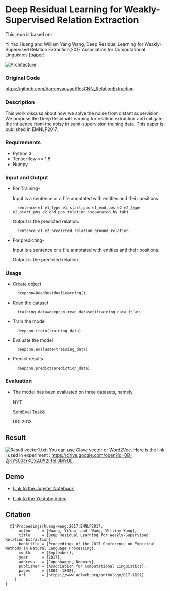 # Deep Residual Learning for Weakly-Supervised Relation Extraction

This repo is based on-

Yi Yao Huang and William Yang Wang, Deep Residual Learning for Weakly-Supervised Relation Extraction,2017 Association for Computational Linguistics [[paper]](https://arxiv.org/abs/1707.08866)

 
![Architecture](https://user-images.githubusercontent.com/16465582/30602043-05f63dd6-9d96-11e7-9f2e-382e15a2b37a.png)


### Original Code
https://github.com/darrenyaoyao/ResCNN_RelationExtraction

### Description
This work discuss about how we solve the noise from distant supervision. 
We propose the Deep Residual Learning for relation extraction and mitigate the influence from the noisy in semi-supervision training data.
This paper is published in EMNLP2017.

### Requirements
* Python 3
* Tensorflow >= 1.6
* Numpy

### Input and Output
* For Training-

    Input is a sentence or a file annotated with entities and their positions.
    
        sentence e1 e1_type e1_start_pos e1_end_pos e2 e2_type e2_start_pos e2_end_pos relation (separated by tab)
    Output is the predicted relation.
    
        sentence e1 e2 predicted_relation ground_relation
    
 * For predicting-
 
    Input is a sentence or a file annotated with entities and their positions.
    
    Output is the predicted relation.

### Usage
* Create object

        deepcnn=DeepResidualLearning()
       
* Read the dataset

        training_data=deepcnn.read_dataset(training_data_file)
        
* Train the model

        deepcnn.train(training_data)
        
* Evaluate the model

        deepcnn.evaluate(training_data)
        
* Predict results

        deepcnn.predict(prediction_data)
        
### Evaluation
* The model has been evaluated on three datasets, namely
    
    NYT
    
    SemEval Task8
    
    DDI 2013

## Result
![Result](https://user-images.githubusercontent.com/16465582/30602544-6c3bd1a4-9d97-11e7-9f8f-807b436ede16.png)
vector1.txt: You can use Glove vector or Word2Vec. Here is the link I used in experiment : https://drive.google.com/open?id=0B-ZjKY509crKQXA0Y2FfbFJMY0E


## Demo

* [Link to the Jupyter Notebook](./DeepResidualmain.ipynb)

* [Link to the Youtube Video](https://youtu.be/dgsUqj7Vvsg)

## Citation

      @InProceedings{huang-wang:2017:EMNLP2017,
          author    = {Huang, YiYao  and  Wang, William Yang},
          title     = {Deep Residual Learning for Weakly-Supervised Relation Extraction},
          booktitle = {Proceedings of the 2017 Conference on Empirical Methods in Natural Language Processing},
          month     = {September},
          year      = {2017},
          address   = {Copenhagen, Denmark},
          publisher = {Association for Computational Linguistics},
          pages     = {1804--1808},
          url       = {https://www.aclweb.org/anthology/D17-1191}
        }
    }

